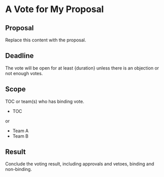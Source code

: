 # A Vote for My Proposal

## Proposal

Replace this content with the proposal.

## Deadline

The vote will be open for at least {duration} unless there is an objection or not enough votes.

## Scope

TOC or team(s) who has binding vote.

* TOC

or

* Team A
* Team B

## Result

Conclude the voting result, including approvals and vetoes, binding and non-binding.

